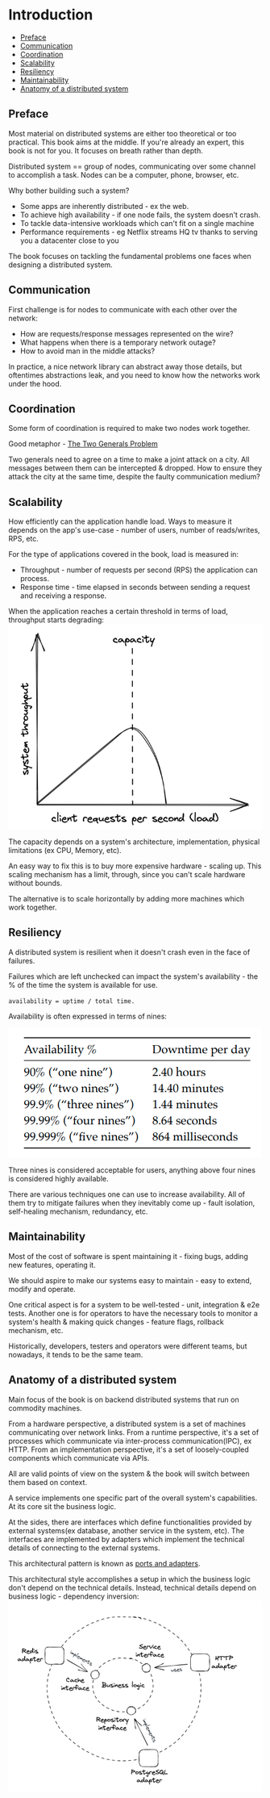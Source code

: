 # Introduction

- [Preface](#preface)
- [Communication](#communication)
- [Coordination](#coordination)
- [Scalability](#scalability)
- [Resiliency](#resiliency)
- [Maintainability](#maintainability)
- [Anatomy of a distributed system](#anatomy-of-a-distributed-system)

## Preface

Most material on distributed systems are either too theoretical or too practical. This book aims at the middle. 
If you're already an expert, this book is not for you. It focuses on breath rather than depth.

Distributed system == group of nodes, communicating over some channel to accomplish a task. Nodes can be a computer, phone, browser, etc.

Why bother building such a system?
* Some apps are inherently distributed - ex the web.
* To achieve high availability - if one node fails, the system doesn't crash.
* To tackle data-intensive workloads which can't fit on a single machine
* Performance requirements - eg Netflix streams HQ tv thanks to serving you a datacenter close to you

The book focuses on tackling the fundamental problems one faces when designing a distributed system.

## Communication

First challenge is for nodes to communicate with each other over the network:
* How are requests/response messages represented on the wire?
* What happens when there is a temporary network outage?
* How to avoid man in the middle attacks?

In practice, a nice network library can abstract away those details, but oftentimes abstractions leak, and you need to know how the networks work under the hood.
## Coordination

Some form of coordination is required to make two nodes work together.

Good metaphor - <a href="https://en.wikipedia.org/wiki/Two_Generals%27_Problem">The Two Generals Problem</a>

Two generals need to agree on a time to make a joint attack on a city. All messages between them can be intercepted & dropped. How to ensure they attack the city at the same time, despite the faulty communication medium?
## Scalability

How efficiently can the application handle load. Ways to measure it depends on the app's use-case - number of users, number of reads/writes, RPS, etc.

For the type of applications covered in the book, load is measured in:
* Throughput - number of requests per second (RPS) the application can process.
* Response time - time elapsed in seconds between sending a request and receiving a response.

When the application reaches a certain threshold in terms of load, throughput starts degrading:
<img src="images/app-capacity.png">

The capacity depends on a system's architecture, implementation, physical limitations (ex CPU, Memory, etc).

An easy way to fix this is to buy more expensive hardware - scaling up. This scaling mechanism has a limit, through, since you can't scale hardware without bounds.

The alternative is to scale horizontally by adding more machines which work together.

## Resiliency

A distributed system is resilient when it doesn't crash even in the face of failures.

Failures which are left unchecked can impact the system's availability - the % of the time the system is available for use.

`availability = uptime / total time.`

Availability is often expressed in terms of nines:

<img src="images/availability-nines.png">

Three nines is considered acceptable for users, anything above four nines is considered highly available.

There are various techniques one can use to increase availability. All of them try to mitigate failures when they inevitably come up - fault isolation, self-healing mechanism, redundancy, etc.

## Maintainability
Most of the cost of software is spent maintaining it - fixing bugs, adding new features, operating it.

We should aspire to make our systems easy to maintain - easy to extend, modify and operate.

One critical aspect is for a system to be well-tested - unit, integration & e2e tests. Another one is for operators to have the necessary tools to monitor a system's health & making quick changes - feature flags, rollback mechanism, etc.

Historically, developers, testers and operators were different teams, but nowadays, it tends to be the same team.

## Anatomy of a distributed system
Main focus of the book is on backend distributed systems that run on commodity machines.

From a hardware perspective, a distributed system is a set of machines communicating  over network links. From a runtime perspective, it's a set of processes which communicate via inter-process communication(IPC), ex HTTP. From an implementation perspective, it's a set of loosely-coupled components which communicate via APIs.

All are valid points of view on the system & the book will switch between them based on context.

A service implements one specific part of the overall system's capabilities. At its core sit the business logic.

At the sides, there are interfaces which define functionalities provided by external systems(ex database, another service in the system, etc). The interfaces are implemented by adapters which implement the technical details of connecting to the external systems.

This architectural pattern is known as <a href="http://wiki.c2.com/?PortsAndAdaptersArchitecture">ports and adapters</a>.

This architectural style accomplishes a setup in which the business logic don't depend on the technical details. Instead, technical details depend on business logic - dependency inversion:
<img src="images/ports-and-adapters.png">